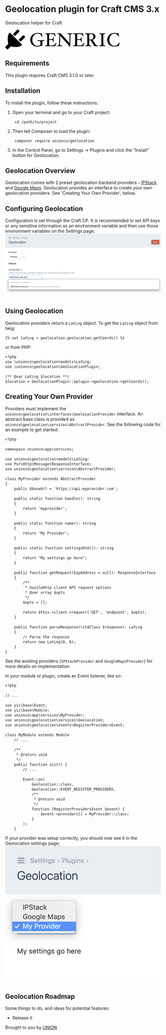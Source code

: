 
# Geolocation plugin for Craft CMS 3.x

Geolocation helper for Craft

![Screenshot](resources/img/plugin-logo.png)

## Requirements

This plugin requires Craft CMS 3.1.0 or later.

## Installation

To install the plugin, follow these instructions.

1. Open your terminal and go to your Craft project:

        cd /path/to/project

2. Then tell Composer to load the plugin:

        composer require unionco/geolocation

3. In the Control Panel, go to Settings → Plugins and click the “Install” button for Geolocation.

## Geolocation Overview

Geolocation comes with 2 preset geolocation backend providers - [IPStack](https://ipstack.com) and [Google Maps](https://developers.google.com/maps/documentation/geolocation/intro). Geolocation provides an interface to create your own geolocation providers. See 'Creating Your Own Provider', below.

## Configuring Geolocation

Configuration is set through the Craft CP. It is recommended to set API keys or any sensitive information as an environment variable and then use those environment variables on the Settings page.
![Settings](resources/img/settings-screenshot.png) 

## Using Geolocation

Geolocation providers return a `LatLng` object. To get the `LatLng` object from twig:
```
{% set latLng = geolocation.geolocation.getCoords() %}
```
or from PHP:
```
<?php
use \unionco\geolocation\models\LatLng;
use \unionco\geolocation\GeolocationPlugin;

/** @var LatLng $location **/
$location = GeolocationPlugin::$plugin->geolocation->getCoords();
```

## Creating Your Own Provider

Providers must implement the `unionco\geolocation\interfaces\GeolocationProvider` interface. An abstract base class is provided as `unionco\geolocation\services\AbstractProvider`. See the following code for an example to get started:

```
<?php

namespace unionco\app\services;

use unionco\geolocation\models\LatLng;
use Psr\Http\Message\ResponseInterface;
use unionco\geolocation\services\AbstractProvider;

class MyProvider extends AbstractProvider
{
    public $baseUrl = 'https://api.myprovider.com';

    public static function handle(): string
    {
        return 'myprovider';
    }

    public static function name(): string
    {
        return 'My Provider';
    }

    public static function settingsHtml(): string
    {
        return "My settings go here";
    }

    public function getRequest($ipAddress = null): ResponseInterface
    {
        /**
         * GuzzleHttp client API request options
         * @var array $opts
         */
        $opts = [];

        return $this->client->request('GET', 'endpoint', $opts);
    }

    public function parseResponse(\stdClass $response): LatLng
    {
        // Parse the response
        return new LatLng(0, 0);
    }
}

```

See the existing providers (`IPStackProvider` and `GoogleMapsProvider`) for more details on implementation.

In your module or plugin, create an Event listener, like so:

```
<?php

// ...

use yii\base\Event;
use yii\base\Module;
use unionco\app\services\MyProvider;
use unionco\geolocation\services\Geolocation;
use unionco\geolocation\events\RegisterProvidersEvent;

class MyModule extends Module 
    // ...

    /**
     * @return void
     */
    public function init() {
        // ...
        
        Event::on(
            Geolocation::class,
            Geolocation::EVENT_REGISTER_PROVIDERS,
            /**
             * @return void
             */
            function (RegisterProvidersEvent $event) {
                $event->providers[] = MyProvider::class;
            }
        );
    }
```

If your provider was setup correctly, you should now see it in the Geolocation settings page; ![Custom Provider](resources/img/settings-custom-provider.png)

## Geolocation Roadmap

Some things to do, and ideas for potential features:

* Release it

Brought to you by [UNION](https://github.com/unionco)

